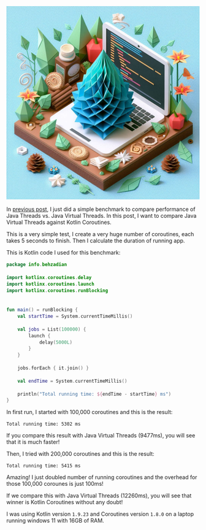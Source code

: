 !["Java Virtual Threads Performance vs. Kotlin Coroutines"](/images/2024-05-03-Java-Thread-Performance-vs.-Virtual-Threads.png)

In [previous post](https://blog.behzadian.info/2024-05-03/Java-Thread-Performance-vs.-Virtual-Threads), I just did a simple benchmark to compare performance of Java Threads vs. Java Virtual Threads. In this post, I want to compare Java Virtual Threads against Kotlin Coroutines.

This is a very simple test, I create a very huge number of coroutines, each takes 5 seconds to finish. Then I calculate the duration of running app.

This is Kotlin code I used for this benchmark:

```kotlin
package info.behzadian

import kotlinx.coroutines.delay
import kotlinx.coroutines.launch
import kotlinx.coroutines.runBlocking


fun main() = runBlocking {
    val startTime = System.currentTimeMillis()

    val jobs = List(100000) {
        launch {
            delay(5000L)
        }
    }

    jobs.forEach { it.join() }

    val endTime = System.currentTimeMillis()

    println("Total running time: ${endTime - startTime} ms")
}
```

In first run, I started with 100,000 coroutines and this is the result:

```
Total running time: 5302 ms
```

If you compare this result with Java Virtual Threads (9477ms), you will see that it is much faster!

Then, I tried with 200,000 coroutines and this is the result:

```
Total running time: 5415 ms
```

Amazing! I just doubled number of running coroutines and the overhead for those 100,000 corounes is just 100ms!

If we compare this with Java Virtual Threads (12260ms), you will see that winner is Kotlin Coroutines without any doubt!

I was using Kotlin version `1.9.23` and Coroutines version `1.8.0` on a laptop running windows 11 with 16GB of RAM.